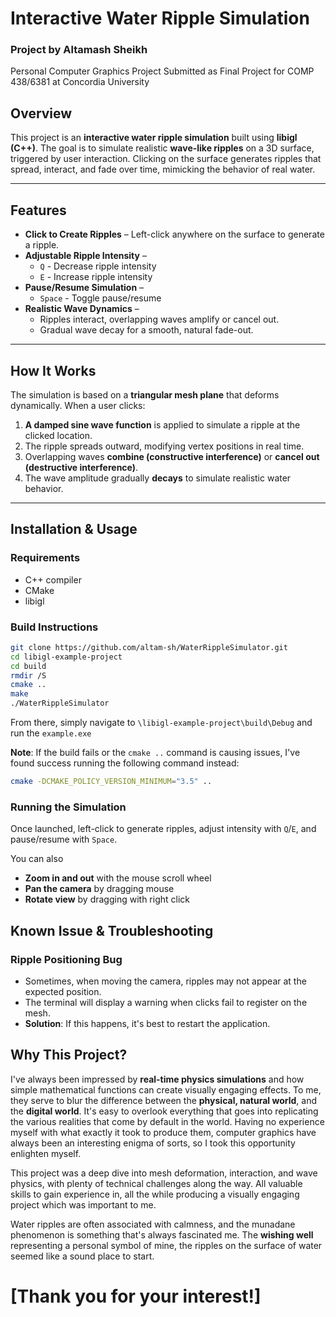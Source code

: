 # Interactive Water Ripple Simulation

### Project by Altamash Sheikh 
Personal Computer Graphics Project Submitted as Final Project for COMP 438/6381 at Concordia University

## Overview  
This project is an **interactive water ripple simulation** built using **libigl (C++)**. The goal is to simulate realistic **wave-like ripples** on a 3D surface, triggered by user interaction. Clicking on the surface generates ripples that spread, interact, and fade over time, mimicking the behavior of real water.

---

## Features  
- **Click to Create Ripples** – Left-click anywhere on the surface to generate a ripple.  
- **Adjustable Ripple Intensity** –  
  - `Q` - Decrease ripple intensity  
  - `E` - Increase ripple intensity  
- **Pause/Resume Simulation** –  
  - `Space` - Toggle pause/resume  
- **Realistic Wave Dynamics** –  
  - Ripples interact, overlapping waves amplify or cancel out.  
  - Gradual wave decay for a smooth, natural fade-out.  

---

## How It Works  
The simulation is based on a **triangular mesh plane** that deforms dynamically. When a user clicks:  
1. **A damped sine wave function** is applied to simulate a ripple at the clicked location.  
2. The ripple spreads outward, modifying vertex positions in real time.  
3. Overlapping waves **combine (constructive interference)** or **cancel out (destructive interference)**.  
4. The wave amplitude gradually **decays** to simulate realistic water behavior.  

---

## Installation & Usage  

### Requirements  
- C++ compiler  
- CMake  
- libigl  

### Build Instructions  
```sh
git clone https://github.com/altam-sh/WaterRippleSimulator.git
cd libigl-example-project
cd build
rmdir /S
cmake ..
make
./WaterRippleSimulator
```
From there, simply navigate to `\libigl-example-project\build\Debug` and run the `example.exe`

**Note**: If the build fails or the `cmake ..` command is causing issues, I've found success running the following command instead:
```sh
cmake -DCMAKE_POLICY_VERSION_MINIMUM="3.5" ..
```

### Running the Simulation
Once launched, left-click to generate ripples, adjust intensity with `Q`/`E`, and pause/resume with `Space`.

You can also 
- **Zoom in and out** with the mouse scroll wheel
- **Pan the camera** by dragging mouse 
- **Rotate view** by dragging with right click

## Known Issue & Troubleshooting

### Ripple Positioning Bug 
- Sometimes, when moving the camera, ripples may not appear at the expected position.
- The terminal will display a warning when clicks fail to register on the mesh.
- **Solution**: If this happens, it's best to restart the application.

## Why This Project?

I've always been impressed by **real-time physics simulations** and how simple mathematical functions can create visually engaging effects. 
To me, they serve to blur the difference between the **physical, natural world**, and the **digital world**. It's easy to overlook everything that goes into replicating the various realities that come by default in the world. 
Having no experience myself with what exactly it took to produce them, computer graphics have always been an interesting enigma of sorts, so I took this opportunity enlighten myself.

This project was a deep dive into mesh deformation, interaction, and wave physics, with plenty of technical challenges along the way.
All valuable skills to gain experience in, all the while producing a visually engaging project which was important to me.

Water ripples are often associated with calmness, and the munadane phenomenon is something that's always fascinated me. 
The **wishing well** representing a personal symbol of mine, the ripples on the surface of water seemed like a sound place to start.

# [Thank you for your interest!]
